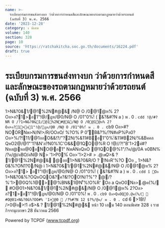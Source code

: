 ```yaml
---
name: >-
  ระเบียบกรมการขนส่งทางบก ว่าด้วยการกำหนดสีและลักษณะของรถตามกฎหมายว่าด้วยรถยนต์
  (ฉบับที่ 3) พ.ศ. 2566
date: '2023-12-28'
category: ง พิเศษ
volume: 140
section: 328
page: 10
source: 'https://ratchakitcha.soc.go.th/documents/16224.pdf'
draft: true
---
```


# ระเบียบกรมการขนส่งทางบก ว่าด้วยการกำหนดสีและลักษณะของรถตามกฎหมายว่าด้วยรถยนต์ (ฉบับที่ 3) พ.ศ. 2566

1>N&?0&1/@1%2N#@& /N@ O /0@1ํ@ห% 2?Oล>ล?1>อ1"!@/ฎห/@0/N@ O /01"0%!์ ( &?&#?N a ) พ . 0 . `cdd !@/#?NR O /?1>N&?0&1/@1%2N#@&/N@ O /0@1ํ@ห% 2?Oล>ล?1>อ1"!@/ฎห/@0 /N@ O /01"0%!์ พ . 0 . `cb9 Oล>#?NOORNพ>N/N!>/R/OOลO/ %?O% P 0'ัB&?%/?N#คP%Pล0?Oล>%/?!11/@1ออO&&!?/"?2N/%&11#Bอ1"0%!์&11#B2N/%&Bคคล QหO2@/@1"'1?&N'ล?N0%1C'O&&@1QO@%R O !@//?!"B'1>2ค์#?Nหล@หล@0อNO@อ1" NพANอQหO @1QO@%1"/?ค/@/0A ห0BN% /?ค/@/คBO/คN@ N> '1>P0%์ Oล>'1>2>#$>.@พQ%@1QO@%2C2B O!N0?/>R O /?@1ํ@ห% ล?1>0Nอ0R/Oอ0N@? N% ? %?O% NพANอQหO@1ํ@ห% ล?1>1"2ํ@ห1?& @1 #>N&?0% Oล>@1OORล?1>1"หล?@1 #>N&?0%N'็%R' O /0ค/@/N1?0&1Oอ0 ค/@/Nห/@>2/ Oล>N'็%R'Q%O%/#@N ? 0/?% 2/ค/1OORNพ>N/N!>/1>N&?0& ? ลN@/QหO/?ค/@/Nห/@>2/0>N@O% อ$>& ? 1/@1%2N#@& @ออ1>N&?0&R/O ? !NอR'%?O Oอ _ 1>N&?0&%?ON1?0/N@ ì 1>N&?0&1/@1%2N#@&/N@ O /0@1ํ@ห% 2?Oล>ล?1> อ1"!@/ฎห/@0/N@ O /01"0%!์ ( &?&#?N a ) พ . 0 . `cdd î Oอ ` 1>N&?0&%?OQหOQO&?ค?&!?OO!N/?%"? @/?%'1>@0Q%1@>@%BN&1@N'็%!O%R' Oอ a QหO0Nล>.@ค(%/  #O@01>N&?0&1/@1%2N#@&/N@ O /0@1ํ@ห% 2?Oล> ล?1>อ1"!@/ฎห/@0/N@ O /01"0%!์ พ . 0 . `cb9 Oล>QหOQO.@ค(%/  #O@01>N&?0&%?OO#% '1>@0  /?%#?N 12 $?%/@ค/ พ . 0 . `cd 6 >1B!/์ />0@ล>!1 อ$>& ? 1/@1%2N#@& หน้า 10 เลม 140 ตอนพิเศษ 328 ง ราชกิจจานุเบกษา 28 ธันวาคม 2566























Powered by TCPDF (www.tcpdf.org)
